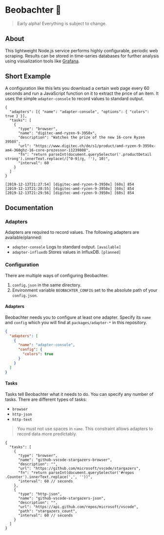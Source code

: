 # Beobachter 👀

> Early alpha! Everything is subject to change.

## About

This lightweight Node.js service performs highly configurable, periodic web scraping. Results can be stored in time-series databases for further analysis using visualization tools like [Grafana](https://grafana.com).

## Short Example

A configuration like this lets you download a certain web page every 60 seconds and run a JavaScript function on it to extract the price of an item. It uses the simple `adapter-console` to record values to standard output.

```jsonc
{
  "adapters": [{ "name": "adapter-console", "options": { "colors": true } }],
  "tasks": [
    {
      "type": "browser",
      "name": "digitec-amd-ryzen-9-3950x",
      "description": "Watches the prize of the new 16-core Ryzen 3950X",
      "url": "https://www.digitec.ch/de/s1/product/amd-ryzen-9-3950x-am4-360ghz-16-core-prozessor-11239808",
      "fn": "return parseInt(document.querySelector('.productDetail strong').innerText.replace(/[^0-9]/g, ''), 10)",
      "interval": 60
    }
  ]
}
```

```
[2019-12-13T21:27:54] [digitec-amd-ryzen-9-3950x] [60s] 854
[2019-12-13T21:28:55] [digitec-amd-ryzen-9-3950x] [60s] 854
[2019-12-13T21:29:56] [digitec-amd-ryzen-9-3950x] [60s] 854
```

## Documentation

### Adapters

Adapters are required to record values. The following adapters are available/planned:

- `adapter-console` Logs to standard output. `[available]`
- `adapter-influxdb` Stores values in InfluxDB. `[planned]`

### Configuration

There are multiple ways of configuring Beobachter.

1. `config.json` in the same directory.
2. Environment variable `BEOBACHTER_CONFIG` set to the absolute path of your `config.json`.

#### Adapters

Beobachter needs you to configure at least one adapter. Specify its `name` and `config` which you will find at `packages/adapter-*` in this repository.

```json
{
  "adapters": [
    {
      "name": "adapter-console",
      "config": {
        "colors": true
      }
    }
  ]
}
```

#### Tasks

Tasks tell Beobachter what it needs to do. You can specify any number of tasks. There are different types of tasks:

- `browser`
- `http-json`
- `http-text`

> You must not use spaces in `name`. This constraint allows adapters to record data more predictably.

```jsonc
{
  "tasks": [
    {
      "type": "browser",
      "name": "github-vscode-stargazers-browser",
      "description": "",
      "url": "https://github.com/microsoft/vscode/stargazers",
      "fn": "return parseInt(document.querySelector('#repos .Counter').innerText.replace(',', ''))",
      "interval": 60 // seconds
    },
    {
      "type": "http-json",
      "name": "github-vscode-stargazers-json",
      "description": "",
      "url": "https://api.github.com/repos/microsoft/vscode",
      "path": "stargazers_count",
      "interval": 60 // seconds
    }
  ]
}
```

